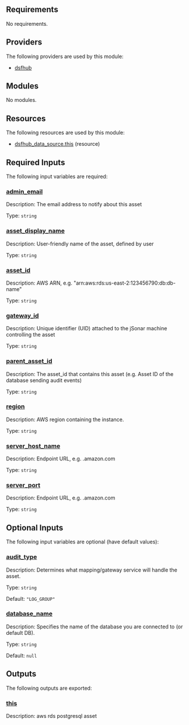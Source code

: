 <!-- BEGIN_TF_DOCS -->
## Requirements

No requirements.

## Providers

The following providers are used by this module:

- <a name="provider_dsfhub"></a> [dsfhub](#provider\_dsfhub)

## Modules

No modules.

## Resources

The following resources are used by this module:

- [dsfhub_data_source.this](https://registry.terraform.io/providers/imperva/dsfhub/latest/docs/resources/data_source) (resource)

## Required Inputs

The following input variables are required:

### <a name="input_admin_email"></a> [admin\_email](#input\_admin\_email)

Description: The email address to notify about this asset

Type: `string`

### <a name="input_asset_display_name"></a> [asset\_display\_name](#input\_asset\_display\_name)

Description: User-friendly name of the asset, defined by user

Type: `string`

### <a name="input_asset_id"></a> [asset\_id](#input\_asset\_id)

Description: AWS ARN, e.g. "arn:aws:rds:us-east-2:123456790:db:db-name"

Type: `string`

### <a name="input_gateway_id"></a> [gateway\_id](#input\_gateway\_id)

Description: Unique identifier (UID) attached to the jSonar machine controlling the asset

Type: `string`

### <a name="input_parent_asset_id"></a> [parent\_asset\_id](#input\_parent\_asset\_id)

Description: The asset\_id that contains this asset (e.g. Asset ID of the database sending audit events)

Type: `string`

### <a name="input_region"></a> [region](#input\_region)

Description: AWS region containing the instance.

Type: `string`

### <a name="input_server_host_name"></a> [server\_host\_name](#input\_server\_host\_name)

Description: Endpoint URL, e.g. <domain>.amazon.com

Type: `string`

### <a name="input_server_port"></a> [server\_port](#input\_server\_port)

Description: Endpoint URL, e.g. <domain>.amazon.com

Type: `string`

## Optional Inputs

The following input variables are optional (have default values):

### <a name="input_audit_type"></a> [audit\_type](#input\_audit\_type)

Description: Determines what mapping/gateway service will handle the asset.

Type: `string`

Default: `"LOG_GROUP"`

### <a name="input_database_name"></a> [database\_name](#input\_database\_name)

Description: Specifies the name of the database you are connected to (or default DB).

Type: `string`

Default: `null`

## Outputs

The following outputs are exported:

### <a name="output_this"></a> [this](#output\_this)

Description: aws rds postgresql asset
<!-- END_TF_DOCS -->